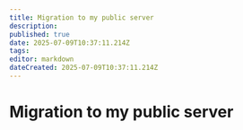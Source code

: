 ```yaml
---
title: Migration to my public server
description: 
published: true
date: 2025-07-09T10:37:11.214Z
tags: 
editor: markdown
dateCreated: 2025-07-09T10:37:11.214Z
---
```


# Migration to my public server